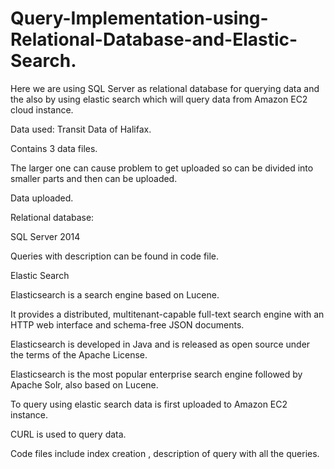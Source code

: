 # Query-Implementation-using-Relational-Database-and-Elastic-Search.
Here we are using SQL Server as relational database for querying data and the also by using elastic search which will query data from Amazon EC2 cloud instance.

Data used:
Transit Data of Halifax.

Contains 3 data files. 

The larger one can cause problem to get uploaded so can be divided into smaller parts and then can be uploaded.

Data uploaded.

Relational database:

SQL Server 2014

Queries with description can be found in code file.

Elastic Search

Elasticsearch is a search engine based on Lucene. 

It provides a distributed, multitenant-capable full-text search engine with an HTTP web interface and schema-free JSON documents. 

Elasticsearch is developed in Java and is released as open source under the terms of the Apache License. 

Elasticsearch is the most popular enterprise search engine followed by Apache Solr, also based on Lucene.

To query using elastic search data is first uploaded to Amazon EC2 instance.

CURL is used to query data.

Code files include index creation , description of query with all the queries.
